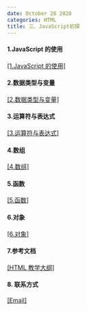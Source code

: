 ```yaml
---
date: October 28 2020
categories: HTML
title: 三、JavaScript初探
---
```


#### 1.JavaScript 的使用

[[1.JavaScript 的使用]]()

#### 2.数据类型与变量

[[2.数据类型与变量]]()

#### 3.运算符与表达式

[[3.运算符与表达式]]()

#### 4.数组

[[4.数组]]()

#### 5.函数

[[5.函数]]()

#### 6.对象

[[6.对象]]()

#### 7.参考文档

[[HTML 教学大纲]](https://web-oyster.github.io/2020/10/28/HTML/Tutorial/HTML%E6%95%99%E5%AD%A6%E5%A4%A7%E7%BA%B2/)

#### 8. 联系方式

[[Email]](yuanmin8888@outlook.com)
